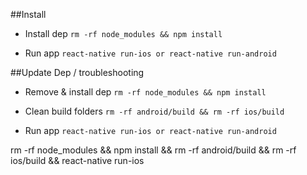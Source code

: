 ##Install

- Install dep `rm -rf node_modules && npm install`

- Run app `react-native run-ios or react-native run-android`


##Update Dep / troubleshooting

- Remove & install dep `rm -rf node_modules && npm install`

- Clean build folders `rm -rf android/build && rm -rf ios/build`

- Run app `react-native run-ios or react-native run-android`

rm -rf node_modules && npm install && rm -rf android/build && rm -rf ios/build && react-native run-ios
